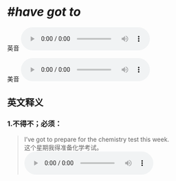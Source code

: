 # ***\#have got to*** 
英音
<audio src="./media/have got to1.aac" controls="controls"></audio>

美音
<audio src="./media/have got to2.aac" controls="controls"></audio>



  

英文释义
---
### 1.**不得不；必须：**  

 > I’ve got to prepare for the chemistry test this week.  
 > 这个星期我得准备化学考试。    
<audio src="./media/have-19.aac" controls="controls"></audio>



